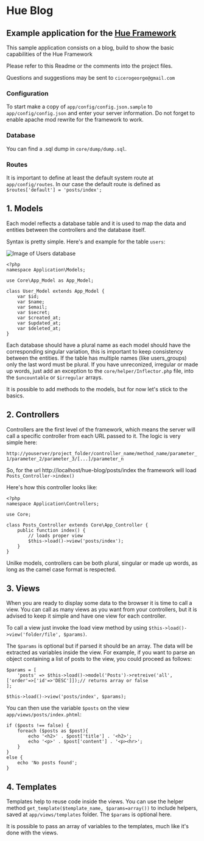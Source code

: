 # Hue Blog
## Example application for the [Hue Framework](https://github.com/cicerogeorge/hue-framework)

This sample application consists on a blog, build to show the basic capabilities of the Hue Framework

Please refer to this Readme or the comments into the project files.

Questions and suggestions may be sent to ```cicerogeorge@gmail.com```

### Configuration

To start make a copy of ```app/config/config.json.sample``` to ```app/config/config.json``` and enter your server information. Do not forget to enable apache mod rewrite for the framework to work.

### Database

You can find a .sql dump in ```core/dump/dump.sql```.

### Routes

It is important to define at least the default system route at ```app/config/routes```. In our case the default route is defined as ```$routes['default'] = 'posts/index';```

## 1. Models

Each model reflects a database table and it is used to map the data and entities between the controllers and the database itself.

Syntax is pretty simple. Here's and example for the table ```users```:

![Image of Users database](https://raw.githubusercontent.com/cicerogeorge/public/master/Captura%20de%20Tela%202020-07-26%20a%CC%80s%2011.40.52.png)

```
<?php
namespace Application\Models;

use Core\App_Model as App_Model;

class User_Model extends App_Model {
	var $id;
	var $name;
	var $email;
	var $secret;
	var $created_at;
	var $updated_at;
	var $deleted_at;
}
```

Each database should have a plural name as each model should have the corresponding singular variation, this is important to keep consistency between the entities. If the table has multiple names (like users_groups) only the last word must be plural. If you have unreconized, irregular or made up words, just add an exception to the ```core/helper/Inflector.php``` file, into the ```$uncountable``` or ```$irregular``` arrays.

It is possible to add methods to the models, but for now let's stick to the basics.

## 2. Controllers

Controllers are the first level of the framework, which means the server will call a specific controller from each URL passed to it. The logic is very simple here:

```http://youserver/project_folder/controller_name/method_name/parameter_1/parameter_2/parameter_3/[...]/parameter_n```

So, for the url http://localhost/hue-blog/posts/index the framework will load ```Posts_Controller->index()```

Here's how this controller looks like:

```
<?php
namespace Application\Controllers;

use Core;

class Posts_Controller extends Core\App_Controller {
	public function index() {
		// loads proper view
		$this->load()->view('posts/index');
	}
}
```

Unilke models, controllers can be both plural, singular or made up words, as long as the camel case format is respected.

## 3. Views

When you are ready to display some data to the browser it is time to call a view. You can call as many views as you want from your controllers, but it is advised to keep it simple and have one view for each controller.

To call a view just invoke the load view method by using ```$this->load()->view('folder/file', $params)```.

The ```$params``` is optional but if parsed it should be an array. The data will be extracted as variables inside the view. For example, if you want to parse an object containing a list of posts to the view, you could proceed as follows:

```
$params = [
	'posts' => $this->load()->model('Posts')->retreive('all', ['order'=>['id'=>'DESC']]);// returns array or false
];

$this->load()->view('posts/index', $params);
```

You can then use the variable ```$posts``` on the view ```app/views/posts/index.phtml```:

```
if ($posts !== false) {
	foreach ($posts as $post){
		echo '<h2>' . $post['title'] . '<h2>';
		echo '<p>' . $post['content'] . '<p><hr>';
	}
}
else {
	echo 'No posts found';
}
```

## 4. Templates

Templates help to reuse code inside the views. You can use the helper method ```get_template($template_name, $params=array())``` to include helpers, saved at ```app/views/templates``` folder. The ```$params``` is optional here.

It is possible to pass an array of variables to the templates, much like it's done with the views.
